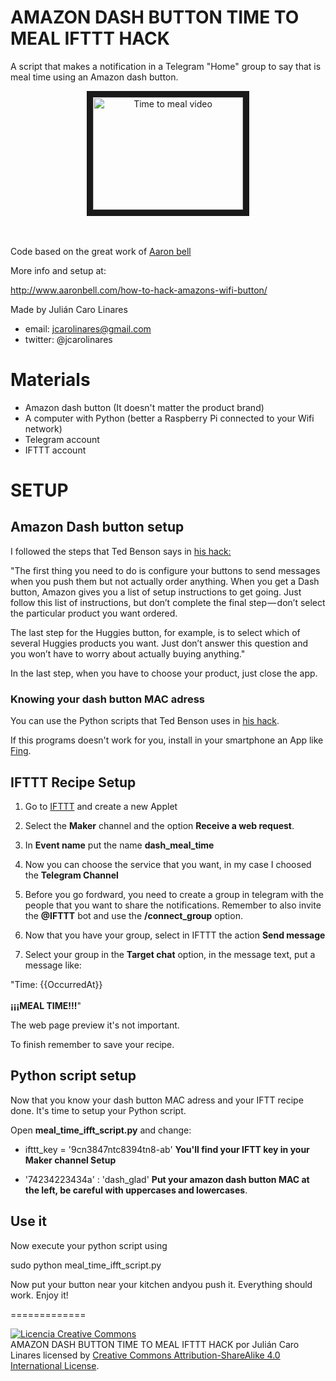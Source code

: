 # AMAZON DASH BUTTON TIME TO MEAL IFTTT HACK

A script that makes a notification in a Telegram "Home" group to say that is meal time using an Amazon dash button.

<center><a href="http://www.youtube.com/watch?feature=player_embedded&v=KCci_xFw6cI
" target="_blank"><img src="http://img.youtube.com/vi/KCci_xFw6cI/0.jpg"
alt="Time to meal video" width="240" height="180" border="10" /></a></center><br><br>

Code based on the great work of [Aaron bell](http://www.aaronbell.com/)

More info and setup at:

<a href="http://www.aaronbell.com/how-to-hack-amazons-wifi-button/">http://www.aaronbell.com/how-to-hack-amazons-wifi-button/</a>

Made by Julián Caro Linares

* email: jcarolinares@gmail.com
* twitter: @jcarolinares


# Materials

* Amazon dash button (It doesn't matter the product brand)
* A computer with Python (better a Raspberry Pi connected to your Wifi network)
* Telegram account
* IFTTT account

# SETUP

## Amazon Dash button setup

I followed the steps that Ted Benson says in <a href="https://medium.com/@edwardbenson/how-i-hacked-amazon-s-5-wifi-button-to-track-baby-data-794214b0bdd8#.2ovluz4wx">his hack:</a>

"The first thing you need to do is configure your buttons to send messages when you push them but not actually order anything. When you get a Dash button, Amazon gives you a list of setup instructions to get going. Just follow this list of instructions, but don’t complete the final step — don’t select the particular product you want ordered.

The last step for the Huggies button, for example, is to select which of several Huggies products you want. Just don’t answer this question and you won’t have to worry about actually buying anything."

In the last step, when you have to choose your product, just close the app.

### Knowing your dash button MAC adress

You can use the Python scripts that Ted Benson uses in [his hack](https://medium.com/@edwardbenson/how-i-hacked-amazon-s-5-wifi-button-to-track-baby-data-794214b0bdd8#.2ovluz4wx).

If this programs doesn't work for you, install in your smartphone an App like [Fing](https://play.google.com/store/apps/details?id=com.overlook.android.fing).

## IFTTT Recipe Setup

1. Go to [IFTTT](https://ifttt.com/discover) and create a new Applet

2. Select the **Maker** channel and the option **Receive a web request**.

3. In **Event name** put the name **dash_meal_time**

4. Now you can choose the service that you want, in my case I choosed the **Telegram Channel**

5. Before you go fordward, you need to create a group in telegram with the people that you want to share the notifications. Remember to also invite the **@IFTTT** bot and use the **/connect_group** option.

6. Now that you have your group, select in IFTTT the action **Send message**

7. Select your group in the **Target chat** option, in the message text, put a message like:

"Time: {{OccurredAt}}<br><br><a><strong>¡¡¡MEAL TIME!!!</strong></a>"  

The web page preview it's not important.

To finish remember to save your recipe.


## Python script setup

Now that you know your dash button MAC adress and your IFTT recipe done. It's time to setup your Python script.

Open **meal_time_ifft_script.py** and change:

* ifttt_key = '9cn3847ntc8394tn8-ab' **You'll find your IFTT key in your Maker channel Setup**

* '74234223434a' : 'dash_glad' **Put your amazon dash button MAC at the left, be careful with uppercases and lowercases**.

## Use it

Now execute your python script using

sudo python meal_time_ifft_script.py

Now put your button near your kitchen andyou push it. Everything should work. Enjoy it!

=============

<a rel="license" href="http://creativecommons.org/licenses/by-sa/4.0/"><img alt="Licencia Creative Commons" style="border-width:0" src="https://i.creativecommons.org/l/by-sa/4.0/88x31.png" /></a><br /><span xmlns:dct="http://purl.org/dc/terms/" property="dct:title">AMAZON DASH BUTTON TIME TO MEAL IFTTT HACK</span> por <span xmlns:cc="http://creativecommons.org/ns#" property="cc:attributionName">Julián Caro Linares</span> licensed by <a rel="license" href="http://creativecommons.org/licenses/by-sa/4.0/">Creative Commons Attribution-ShareAlike 4.0 International License</a>.<br /><br />
